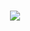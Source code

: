 <h1 align="center">
    <img src="https://readme-typing-svg.herokuapp.com/?font=Impact&color=F70000&size=35&center=true&vCenter=true&width=500&height=70&duration=4000&lines=WELCOME;+I'm+ROCKCRAZE01;" />
</h1>
